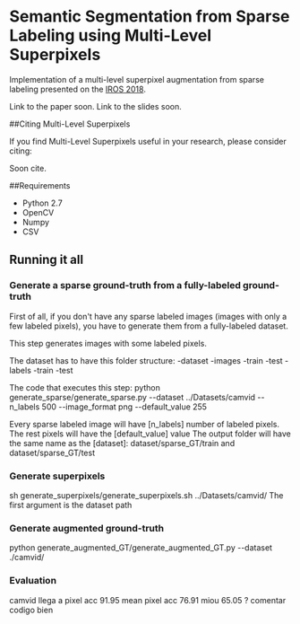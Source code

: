 # Semantic Segmentation from Sparse Labeling using Multi-Level Superpixels

Implementation of a multi-level superpixel augmentation from sparse labeling presented on the [IROS 2018](https://www.iros2018.org/).

Link to the paper soon.
Link to the slides soon.

##Citing Multi-Level Superpixels 

If you find Multi-Level Superpixels useful in your research, please consider citing:

Soon cite.

##Requirements
- Python 2.7
- OpenCV
- Numpy
- CSV

## Running it all

### Generate a sparse ground-truth from a fully-labeled ground-truth

First of all, if you don't have any sparse labeled images (images with only a few labeled pixels), you have to generate them from a fully-labeled dataset.

This step generates images with some labeled pixels.

The dataset has to have this folder structure:
-dataset
	-images 
		-train
		-test
	-labels
		-train
		-test

The code that executes this step:
python generate_sparse/generate_sparse.py --dataset ../Datasets/camvid --n_labels 500  --image_format png --default_value 255

Every sparse labeled image will have [n_labels] number of labeled pixels. The rest pixels will have the [default_value] value
The output folder will have the same name as the [dataset]: dataset/sparse_GT/train and dataset/sparse_GT/test




### Generate superpixels


sh generate_superpixels/generate_superpixels.sh ../Datasets/camvid/
The first argument is the dataset path


### Generate augmented ground-truth

python generate_augmented_GT/generate_augmented_GT.py --dataset ./camvid/





### Evaluation


camvid llega a pixel acc 91.95 mean pixel acc 76.91   miou 65.05 ?
comentar codigo bien